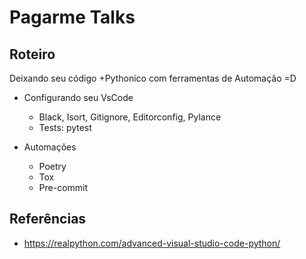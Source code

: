 # Pagarme Talks

## Roteiro

Deixando seu código +Pythonico com ferramentas de Automação =D


- Configurando seu VsCode
  - Black, Isort, Gitignore, Editorconfig, Pylance
  - Tests: pytest
  
- Automações
  - Poetry
  - Tox
  - Pre-commit


## Referências

- https://realpython.com/advanced-visual-studio-code-python/